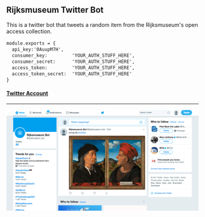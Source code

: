 ## Rijksmuseum Twitter Bot

This is a twitter bot that tweets a random item from the Rijksmuseum's open access collection.

```
module.exports = {
  api_key:'0AuupM7H',
  consumer_key:         'YOUR_AUTH_STUFF_HERE',
  consumer_secret:      'YOUR_AUTH_STUFF_HERE',
  access_token:         'YOUR_AUTH_STUFF_HERE',
  access_token_secret:  'YOUR_AUTH_STUFF_HERE'
}
```

#### [Twitter Account](https://twitter.com/rijksmuseum_bot)
**************
![](https://github.com/celestelayne/rijksmuseum-bot/blob/master/rijksmuseum-twitter-bot.png "Rijksmuseum Twitter Bot")
